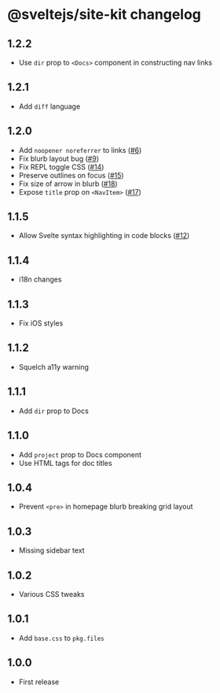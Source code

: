 # @sveltejs/site-kit changelog

## 1.2.2

* Use `dir` prop to `<Docs>` component in constructing nav links

## 1.2.1

* Add `diff` language

## 1.2.0

* Add `noopener noreferrer` to links ([#6](https://github.com/sveltejs/site-kit/pull/6))
* Fix blurb layout bug ([#9](https://github.com/sveltejs/site-kit/pull/9))
* Fix REPL toggle CSS ([#14](https://github.com/sveltejs/site-kit/pull/14))
* Preserve outlines on focus ([#15](https://github.com/sveltejs/site-kit/pull/15))
* Fix size of arrow in blurb ([#18](https://github.com/sveltejs/site-kit/pull/18))
* Expose `title` prop on `<NavItem>` ([#17](https://github.com/sveltejs/site-kit/pull/17))

## 1.1.5

* Allow Svelte syntax highlighting in code blocks ([#12](https://github.com/sveltejs/site-kit/pull/12))

## 1.1.4

* i18n changes

## 1.1.3

* Fix iOS styles

## 1.1.2

* Squelch a11y warning

## 1.1.1

* Add `dir` prop to Docs

## 1.1.0

* Add `project` prop to Docs component
* Use HTML tags for doc titles

## 1.0.4

* Prevent `<pre>` in homepage blurb breaking grid layout

## 1.0.3

* Missing sidebar text

## 1.0.2

* Various CSS tweaks

## 1.0.1

* Add `base.css` to `pkg.files`

## 1.0.0

* First release
